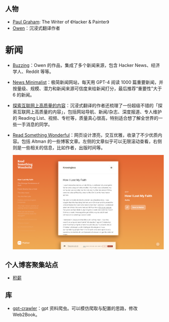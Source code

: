 ## 人物

- [Paul Graham](https://www.paulgraham.com/): The Writer of 《Hacker & Painter》
- [Owen](https://www.owenyoung.com)：沉浸式翻译作者

# 新闻

- [Buzzing](https://www.buzzing.cc)：Owen 的作品，集成了多个新闻来源，包含 Hacker News、经济学人、Reddit 等等。

- [News Minimalist](https://www.newsminimalist.com/)：极简新闻网站，每天用 GPT-4 阅读 1000 篇重要新闻，并按量级、规模、潜力和新闻来源可信度来给新闻打分，最后推荐“重要性”大于 6 的新闻。

- [探索互联网上高质量的内容](https://immersivetranslate.com/docs/sites/)：沉浸式翻译的作者还梳理了一份超级不错的「探索互联网上高质量的内容」，包括网站导航、新闻/杂志、深度报道、专人维护的 Reading List、视频、专栏等，质量真心很高，特别适合想了解全世界的一些一手消息的同学。

- [Read Something Wonderful](https://readsomethingwonderful.com/)：网页设计漂亮，交互优雅，收录了不少优质内容。包括 Altman 的一些博客文章。左侧的文章似乎可以无限滚动查看，右侧则是一些相关的信息，比如作者，出版时间等。

  ![image-20240118102649135](https://raw.githubusercontent.com/huyixi/Pics/main/uPic/image-20240118102649135.png)
  
## 个人博客聚集站点

  - [积薪](https://firewood.news)

## 库

- [gpt-crawler](https://github.com/BuilderIO/gpt-crawler/tree/main)：gpt 资料爬虫。可以模仿爬取与配置的思路，修改 Web2Book。

